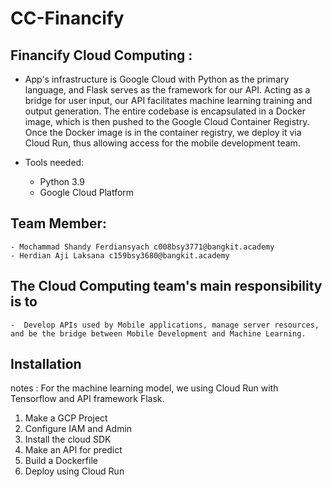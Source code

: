 # CC-Financify
## Financify Cloud Computing :
  - App's infrastructure is Google Cloud with Python as the primary language, and Flask serves as the framework for our API. Acting as a bridge for user input, our API facilitates machine learning training and output generation. The entire codebase is encapsulated in a Docker image, which is then pushed to the Google Cloud Container Registry. Once the Docker image is in the container registry, we deploy it via Cloud Run, thus allowing access for the mobile development team.

  - Tools needed:
      - Python 3.9
      - Google Cloud Platform

## Team Member:
    - Mochammad Shandy Ferdiansyach c008bsy3771@bangkit.academy	
    - Herdian Aji Laksana c159bsy3680@bangkit.academy

## The Cloud Computing team's main responsibility is to 
    -  Develop APIs used by Mobile applications, manage server resources, and be the bridge between Mobile Development and Machine Learning.

## Installation
  notes : For the machine learning model, we using Cloud Run with Tensorflow and API framework Flask.
  
  1. Make a GCP Project
  2. Configure IAM and Admin
  3. Install the cloud SDK
  4. Make an API for predict
  5. Build a Dockerfile
  6. Deploy using Cloud Run

 
